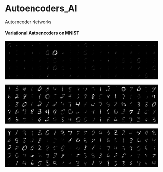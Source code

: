 # Autoencoders_AI
Autoencoder Networks

#### Variational Autoencoders on MNIST
  <p align="center">
    <img src="https://github.com/OakLake/Autoencoders_AI/blob/master/imgs/vae_img_0.png"/>
  </p>
  <p align="center">
    <img src="https://github.com/OakLake/Autoencoders_AI/blob/master/imgs/vae_img_380.png"/>
  </p>
  <p align="center">
    <img src="https://github.com/OakLake/Autoencoders_AI/blob/master/imgs/vae_img_990.png"/>
  </p>
